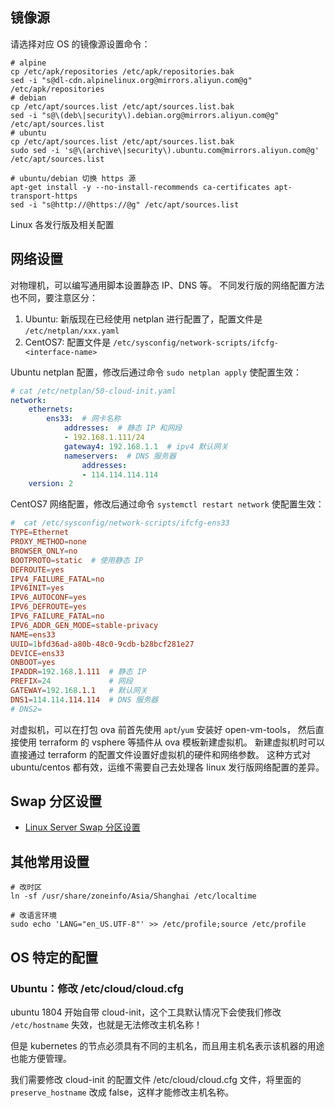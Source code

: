 
## 镜像源

请选择对应 OS 的镜像源设置命令：
```shell
# alpine
cp /etc/apk/repositories /etc/apk/repositories.bak
sed -i "s@dl-cdn.alpinelinux.org@mirrors.aliyun.com@g" /etc/apk/repositories
# debian
cp /etc/apt/sources.list /etc/apt/sources.list.bak
sed -i "s@\(deb\|security\).debian.org@mirrors.aliyun.com@g" /etc/apt/sources.list
# ubuntu
cp /etc/apt/sources.list /etc/apt/sources.list.bak
sudo sed -i 's@\(archive\|security\).ubuntu.com@mirrors.aliyun.com@g' /etc/apt/sources.list

# ubuntu/debian 切换 https 源
apt-get install -y --no-install-recommends ca-certificates apt-transport-https
sed -i "s@http://@https://@g" /etc/apt/sources.list
```

Linux 各发行版及相关配置
## 网络设置

对物理机，可以编写通用脚本设置静态 IP、DNS 等。
不同发行版的网络配置方法也不同，要注意区分：

1. Ubuntu: 新版现在已经使用 netplan 进行配置了，配置文件是 `/etc/netplan/xxx.yaml`
1. CentOS7: 配置文件是 `/etc/sysconfig/network-scripts/ifcfg-<interface-name>`

Ubuntu netplan 配置，修改后通过命令 `sudo netplan apply` 使配置生效：
```yaml
# cat /etc/netplan/50-cloud-init.yaml
network:
    ethernets:
        ens33:  # 网卡名称
            addresses:  # 静态 IP 和网段
            - 192.168.1.111/24
            gateway4: 192.168.1.1  # ipv4 默认网关
            nameservers:  # DNS 服务器
                addresses:
                - 114.114.114.114
    version: 2
```

CentOS7 网络配置，修改后通过命令 `systemctl restart network` 使配置生效：
```conf
#  cat /etc/sysconfig/network-scripts/ifcfg-ens33
TYPE=Ethernet
PROXY_METHOD=none
BROWSER_ONLY=no
BOOTPROTO=static  # 使用静态 IP
DEFROUTE=yes
IPV4_FAILURE_FATAL=no
IPV6INIT=yes
IPV6_AUTOCONF=yes
IPV6_DEFROUTE=yes
IPV6_FAILURE_FATAL=no
IPV6_ADDR_GEN_MODE=stable-privacy
NAME=ens33
UUID=1bfd36ad-a80b-48c0-9cdb-b28bcf281e27
DEVICE=ens33
ONBOOT=yes
IPADDR=192.168.1.111  # 静态 IP
PREFIX=24             # 网段
GATEWAY=192.168.1.1   # 默认网关
DNS1=114.114.114.114  # DNS 服务器
# DNS2=
```

对虚拟机，可以在打包 ova 前首先使用 `apt`/`yum` 安装好 open-vm-tools，
然后直接使用 terraform 的 vsphere 等插件从 ova 模板新建虚拟机。
新建虚拟机时可以直接通过 terraform 的配置文件设置好虚拟机的硬件和网络参数。
这种方式对 ubuntu/centos 都有效，运维不需要自己去处理各 linux 发行版网络配置的差异。

## Swap 分区设置

- [Linux Server Swap 分区设置](https://www.cnblogs.com/kirito-c/p/12058159.html)


## 其他常用设置

```
# 改时区
ln -sf /usr/share/zoneinfo/Asia/Shanghai /etc/localtime

# 改语言环境
sudo echo 'LANG="en_US.UTF-8"' >> /etc/profile;source /etc/profile
```

## OS 特定的配置

### Ubuntu：修改 /etc/cloud/cloud.cfg

ubuntu 1804 开始自带 cloud-init，这个工具默认情况下会使我们修改 `/etc/hostname` 失效，也就是无法修改主机名称！

但是 kubernetes 的节点必须具有不同的主机名，而且用主机名表示该机器的用途也能方便管理。

我们需要修改 cloud-init 的配置文件 /etc/cloud/cloud.cfg 文件，将里面的 `preserve_hostname` 改成 false，这样才能修改主机名称。


